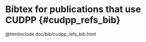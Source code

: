 Bibtex for publications that use CUDPP          {#cudpp_refs_bib}
======================================

@htmlinclude doc/bib/cudpp_refs_bib.html

